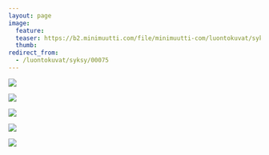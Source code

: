 ```yaml
---
layout: page
image:
  feature:
  teaser: https://b2.minimuutti.com/file/minimuutti-com/luontokuvat/syksy/2/DS33280-245px.jpg
  thumb:
redirect_from:
  - /luontokuvat/syksy/00075
---
```


![](https://b2.minimuutti.com/file/minimuutti-com/luontokuvat/syksy/2/DS33280-800px.jpg)

![](https://b2.minimuutti.com/file/minimuutti-com/luontokuvat/syksy/2/DS32437-800px.jpg)

![](https://b2.minimuutti.com/file/minimuutti-com/luontokuvat/syksy/2/DS32438-800px.jpg)

![](https://b2.minimuutti.com/file/minimuutti-com/luontokuvat/syksy/2/DS33202-800px.jpg)

![](https://b2.minimuutti.com/file/minimuutti-com/luontokuvat/syksy/2/DS33210-800px.jpg)
